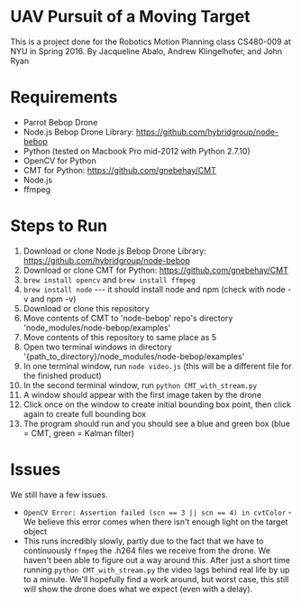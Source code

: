 # UAV Pursuit of a Moving Target

This is a project done for the Robotics Motion Planning class CS480-009 at NYU in Spring 2016.
By Jacqueline Abalo, Andrew Klingelhofer, and John Ryan

# Requirements

* Parrot Bebop Drone
* Node.js Bebop Drone Library: https://github.com/hybridgroup/node-bebop
* Python (tested on Macbook Pro mid-2012 with Python 2.7.10)
* OpenCV for Python
* CMT for Python: https://github.com/gnebehay/CMT
* Node.js
* ffmpeg

# Steps to Run

1. Download or clone Node.js Bebop Drone Library: https://github.com/hybridgroup/node-bebop
2. Download or clone CMT for Python: https://github.com/gnebehay/CMT
3. ```brew install opencv``` and ```brew install ffmpeg```
4. ```brew install node``` --- it should install node and npm (check with node -v and npm -v)
5. Download or clone this repository
6. Move contents of CMT to 'node-bebop' repo's directory 'node_modules/node-bebop/examples'
7. Move contents of this repository to same place as 5
8. Open two terminal windows in directory '{path_to_directory}/node_modules/node-bebop/examples'
9. In one terminal window, run ```node video.js``` (this will be a different file for the finished product)
10. In the second terminal window, run ```python CMT_with_stream.py```
11. A window should appear with the first image taken by the drone
12. Click once on the window to create initial bounding box point, then click again to create full bounding box
13. The program should run and you should see a blue and green box (blue = CMT, green = Kalman filter)

# Issues

We still have a few issues.

- ```OpenCV Error: Assertion failed (scn == 3 || scn == 4) in cvtColor``` - We believe this error comes when there isn't enough light on the target object
- This runs incredibly slowly, partly due to the fact that we have to continuously ```ffmpeg``` the .h264 files we receive from the drone. We haven't been able to figure out a way around this. After just a short time running ```python CMT_with_stream.py``` the video lags behind real life by up to a minute. We'll hopefully find a work around, but worst case, this still will show the drone does what we expect (even with a delay). 

